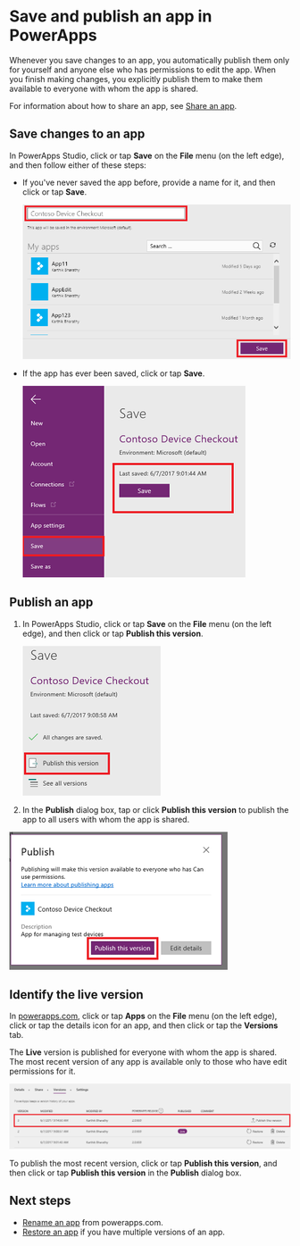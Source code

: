 <properties
	pageTitle="Save and publish an app | Microsoft PowerApps"
	description="Step-by-step instructions for saving and publishing app for app makers"
	services=""
	suite="powerapps"
	documentationCenter="na"
	authors="karthik-1"
	manager="anneta"
	editor=""
	tags=""/>

<tags
   ms.service="powerapps"
   ms.devlang="na"
   ms.topic="article"
   ms.tgt_pltfrm="na"
   ms.workload="na"
   ms.date="06/07/2017"
   ms.author="karthikb"/>

# Save and publish an app in PowerApps #
Whenever you save changes to an app, you automatically publish them only for yourself and anyone else who has permissions to edit the app. When you finish making changes, you explicitly publish them to make them available to everyone with whom the app is shared.

For information about how to share an app, see [Share an app](share-app.md).

## Save changes to an app ##
In PowerApps Studio, click or tap **Save** on the **File** menu (on the left edge), and then follow either of these steps:

- If you've never saved the app before, provide a name for it, and then click or tap **Save**.

	![Save new app](./media/save-publish-app/save-as.png)

- If the app has ever been saved, click or tap **Save**.

	![Save updated app](./media/save-publish-app/save-app.png)

## Publish an app
1. In PowerApps Studio, click or tap **Save** on the **File** menu (on the left edge), and then click or tap **Publish this version**.

	![Publish app](./media/save-publish-app/publish-app.png)

1. In the **Publish** dialog box, tap or click **Publish this version** to publish the app to all users with whom the app is shared.

 ![Review Publish](./media/save-publish-app/publish-review.png)

## Identify the live version ##
In [powerapps.com](https://web.powerapps.com), click or tap **Apps** on the **File** menu (on the left edge), click or tap the details icon for an app, and then click or tap the **Versions** tab.

The **Live** version is published for everyone with whom the app is shared. The most recent version of any app is available only to those who have edit permissions for it.

![Publish from portal](./media/save-publish-app/publish-portal.png)

To publish the most recent version, click or tap **Publish this version**, and then click or tap **Publish this version** in the **Publish** dialog box.

## Next steps ##
- [Rename an app](set-name-tile.md) from powerapps.com.
- [Restore an app](restore-an-app.md) if you have multiple versions of an app.
